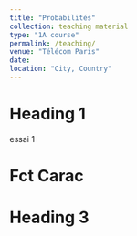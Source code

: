 ```yaml
---
title: "Probabilités"
collection: teaching material
type: "1A course"
permalink: /teaching/
venue: "Télécom Paris"
date: 
location: "City, Country"
---
```




Heading 1
======
essai 1

Fct Carac
======

Heading 3
======
